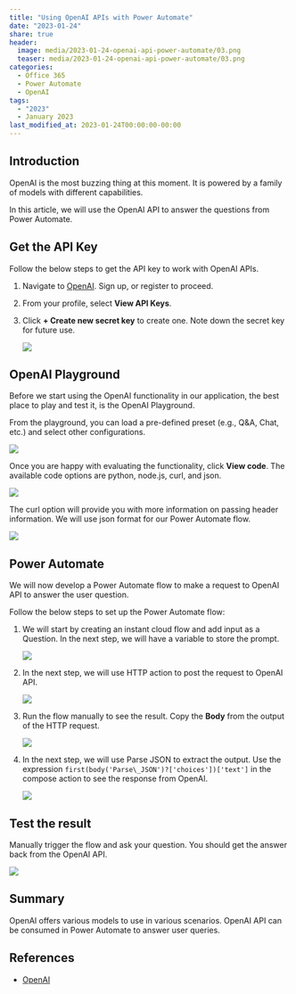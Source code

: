 ```yaml
---
title: "Using OpenAI APIs with Power Automate"
date: "2023-01-24"
share: true
header:
  image: media/2023-01-24-openai-api-power-automate/03.png
  teaser: media/2023-01-24-openai-api-power-automate/03.png
categories:
  - Office 365
  - Power Automate
  - OpenAI
tags:
  - "2023"
  - January 2023
last_modified_at: 2023-01-24T00:00:00-00:00
---
```

## Introduction

OpenAI is the most buzzing thing at this moment. It is powered by a family of models with different capabilities.

In this article, we will use the OpenAI API to answer the questions from Power Automate.


## Get the API Key

Follow the below steps to get the API key to work with OpenAI APIs.

1. Navigate to [OpenAI](https://openai.com/api/). Sign up, or register to proceed.
2. From your profile, select **View API Keys**.
3. Click **+ Create new secret key** to create one. Note down the secret key for future use.

    ![](/media/2023-01-24-openai-api-power-automate/01.png)


## OpenAI Playground

Before we start using the OpenAI functionality in our application, the best place to play and test it, is the OpenAI Playground.

From the playground, you can load a pre-defined preset (e.g., Q&A, Chat, etc.) and select other configurations.

![](/media/2023-01-24-openai-api-power-automate/02.png)

Once you are happy with evaluating the functionality, click **View code**. The available code options are python, node.js, curl, and json.

![](/media/2023-01-24-openai-api-power-automate/03.png)

The curl option will provide you with more information on passing header information. We will use json format for our Power Automate flow.

![](/media/2023-01-24-openai-api-power-automate/04.png)


## Power Automate

We will now develop a Power Automate flow to make a request to OpenAI API to answer the user question.

Follow the below steps to set up the Power Automate flow:

1. We will start by creating an instant cloud flow and add input as a Question. In the next step, we will have a variable to store the prompt.

    ![](/media/2023-01-24-openai-api-power-automate/05.png)

2. In the next step, we will use HTTP action to post the request to OpenAI API.

    ![](/media/2023-01-24-openai-api-power-automate/06.png)

3. Run the flow manually to see the result. Copy the **Body** from the output of the HTTP request.

    ![](/media/2023-01-24-openai-api-power-automate/07.png)

4. In the next step, we will use Parse JSON to extract the output. Use the expression `first(body('Parse\_JSON')?['choices'])['text']` in the compose action to see the response from OpenAI.

    ![](/media/2023-01-24-openai-api-power-automate/08.png)


## Test the result

Manually trigger the flow and ask your question. You should get the answer back from the OpenAI API.

![](/media/2023-01-24-openai-api-power-automate/09.png)


## Summary

OpenAI offers various models to use in various scenarios. OpenAI API can be consumed in Power Automate to answer user queries.


## References

- [OpenAI](https://openai.com/)
